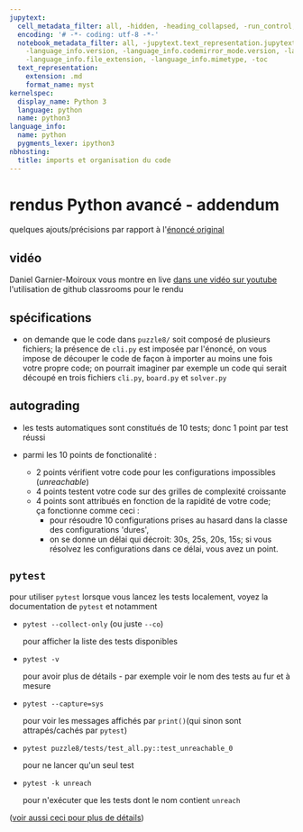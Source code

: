 ```yaml
---
jupytext:
  cell_metadata_filter: all, -hidden, -heading_collapsed, -run_control, -trusted
  encoding: '# -*- coding: utf-8 -*-'
  notebook_metadata_filter: all, -jupytext.text_representation.jupytext_version, -jupytext.text_representation.format_version,
    -language_info.version, -language_info.codemirror_mode.version, -language_info.codemirror_mode,
    -language_info.file_extension, -language_info.mimetype, -toc
  text_representation:
    extension: .md
    format_name: myst
kernelspec:
  display_name: Python 3
  language: python
  name: python3
language_info:
  name: python
  pygments_lexer: ipython3
nbhosting: 
  title: imports et organisation du code
---
```


# rendus Python avancé - addendum

quelques ajouts/précisions par rapport à l'[énoncé original](https://github.com/ue12/python-advanced-evaluation)

## vidéo

Daniel Garnier-Moiroux vous montre en live [dans une
vidéo sur youtube](https://youtu.be/o2C4D_soTv0) l'utilisation de github classrooms pour le rendu

## spécifications

* on demande que le code dans `puzzle8/` soit composé de plusieurs fichiers; la présence
  de `cli.py` est imposée par l'énoncé, on vous impose de découper le code de façon à
  importer au moins une fois votre propre code; on pourrait imaginer par exemple un code
  qui serait découpé en trois fichiers `cli.py`, `board.py` et `solver.py`

## autograding

* les tests automatiques sont constitués de 10 tests; donc 1 point par test réussi

* parmi les 10 points de fonctionalité :
  * 2 points vérifient votre code pour les configurations impossibles (*unreachable*)
  * 4 points testent votre code sur des grilles de complexité croissante
  * 4 points sont attribués en fonction de la rapidité de votre code;  
    ça fonctionne comme ceci :
    * pour résoudre 10 configurations prises au hasard dans la classe des
    configurations 'dures',
    * on se donne un délai qui décroit: 30s, 25s, 20s, 15s;
    si vous résolvez les configurations dans ce délai, vous avez un point.


## `pytest`

pour utiliser `pytest` lorsque vous lancez les tests localement, voyez la documentation
de `pytest` et notamment
  * `pytest --collect-only` (ou juste `--co`)

    pour afficher la liste des tests disponibles

  *  `pytest -v`

     pour avoir plus de détails - par exemple voir le nom des tests au fur et à mesure
  *  `pytest --capture=sys`

     pour voir les messages affichés par `print()`(qui sinon sont
     attrapés/cachés par `pytest`)
  *  `pytest puzzle8/tests/test_all.py::test_unreachable_0`

     pour ne lancer qu'un seul test

  * `pytest -k unreach`

     pour n'exécuter que les tests dont le nom contient `unreach`


 ([voir aussi ceci pour plus de détails](https://docs.pytest.org/en/reorganize-docs/new-docs/user/commandlineuseful.html))

